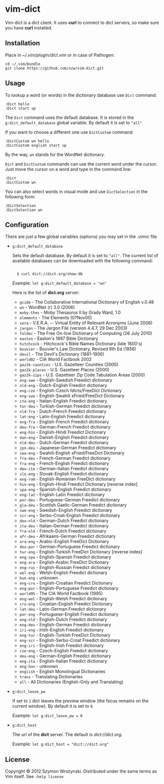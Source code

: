vim-dict
========

Vim-dict is a dict client. It uses **curl** to connect to
dict servers, so make sure you have **curl** installed.


Installation
------------

Place in *~/.vim/plugin/dict.vim* or in case of Pathogen:

    cd ~/.vim/bundle
    git clone https://github.com/szw/vim-dict.git


Usage
-----

To lookup a word (or words) in the dictionary database use <code>Dict</code> command:

    :Dict hello
    :Dict start up

The <code>Dict</code> command uses the default database. It is stored
in the <code>g:dict\_default\_database</code> global variable.
By default it is set to <code>"all"</code>

If you want to choose a different one use <code>DictCustom</code> command:

    :DictCustom wn hello
    :DictCustom english start up

By the way, <code>wn</code> stands for the WordNet dictionary.

<code>Dict</code> and <code>DictCustom</code> commands can use the
current word under the cursor. Just move the cursor on a word and
type in the command line:

    :Dict
    :DictCustom wn

You can also select words in visual mode and use <code>DictSelection</code>
in the following form:

    :DictSelection
    :DictSelection wn


Configuration
-------------

There are just a few global variables (options) you may set in the *.vimrc* file.

* <code>g:dict\_default\_database</code>

  Sets the default database. By default it is set to <code>"all"</code>.
  The current list of available databases can be downloaded with the following command:

  <code>
    $ curl dict://dict.org/show:db
  </code>

  Example: <code>let g:dict\_default\_database = "wn"</code>

  Here is the list of **dict.org** server:

  + <code>gcide</code> - The Collaborative International Dictionary of English v.0.48
  + <code>wn</code> - WordNet (r) 3.0 (2006)
  + <code>moby-thes</code> - Moby Thesaurus II by Grady Ward, 1.0
  + <code>elements</code> - The Elements (07Nov00)
  + <code>vera</code> - V.E.R.A. -- Virtual Entity of Relevant Acronyms (June 2006)
  + <code>jargon</code> - The Jargon File (version 4.4.7, 29 Dec 2003)
  + <code>foldoc</code> - The Free On-line Dictionary of Computing (26 July 2010)
  + <code>easton</code> - Easton's 1897 Bible Dictionary
  + <code>hitchcock</code> - Hitchcock's Bible Names Dictionary (late 1800's)
  + <code>bouvier</code> - Bouvier's Law Dictionary, Revised 6th Ed (1856)
  + <code>devil</code> - The Devil's Dictionary (1881-1906)
  + <code>world02</code> - CIA World Factbook 2002
  + <code>gaz2k-counties</code> - U.S. Gazetteer Counties (2000)
  + <code>gaz2k-places</code> - U.S. Gazetteer Places (2000)
  + <code>gaz2k-zips</code> - U.S. Gazetteer Zip Code Tabulation Areas (2000)
  + <code>eng-swe</code> - English-Swedish Freedict dictionary
  + <code>nld-eng</code> - Dutch-English Freedict dictionary
  + <code>eng-cze</code> - English-Czech fdicts/FreeDict Dictionary
  + <code>eng-swa</code> - English-Swahili xFried/FreeDict Dictionary
  + <code>ita-eng</code> - Italian-English Freedict dictionary
  + <code>tur-deu</code> - Turkish-German Freedict dictionary
  + <code>nld-fra</code> - Dutch-French Freedict dictionary
  + <code>lat-eng</code> - Latin-English Freedict dictionary
  + <code>eng-fra</code> - English-French Freedict dictionary
  + <code>deu-fra</code> - German-French Freedict dictionary
  + <code>eng-hin</code> - English-Hindi Freedict Dictionary
  + <code>dan-eng</code> - Danish-English Freedict dictionary
  + <code>nld-deu</code> - Dutch-German Freedict dictionary
  + <code>jpn-deu</code> - Japanese-German Freedict dictionary
  + <code>swa-eng</code> - Swahili-English xFried/FreeDict Dictionary
  + <code>fra-deu</code> - French-German Freedict dictionary
  + <code>fra-eng</code> - French-English Freedict dictionary
  + <code>deu-ita</code> - German-Italian Freedict dictionary
  + <code>slo-eng</code> - Slovak-English Freedict dictionary
  + <code>eng-rom</code> - English-Romanian FreeDict dictionary
  + <code>hin-eng</code> - English-Hindi Freedict Dictionary [reverse index]
  + <code>spa-eng</code> - Spanish-English Freedict dictionary
  + <code>eng-lat</code> - English-Latin Freedict dictionary
  + <code>por-deu</code> - Portuguese-German Freedict dictionary
  + <code>gla-deu</code> - Scottish Gaelic-German Freedict dictionary
  + <code>swe-eng</code> - Swedish-English Freedict dictionary
  + <code>scr-eng</code> - Serbo-Croat-English Freedict dictionary
  + <code>deu-nld</code> - German-Dutch Freedict dictionary
  + <code>ita-deu</code> - Italian-German Freedict dictionary
  + <code>fra-nld</code> - French-Dutch Freedict dictionary
  + <code>afr-deu</code> - Afrikaans-German Freedict dictionary
  + <code>ara-eng</code> - Arabic-English FreeDict Dictionary
  + <code>deu-por</code> - German-Portuguese Freedict dictionary
  + <code>tur-eng</code> - English-Turkish FreeDict Dictionary [reverse index]
  + <code>eng-spa</code> - English-Spanish Freedict dictionary
  + <code>eng-ara</code> - English-Arabic FreeDict Dictionary
  + <code>eng-rus</code> - English-Russian Freedict dictionary
  + <code>wel-eng</code> - Welsh-English Freedict dictionary
  + <code>hun-eng</code> - unknown
  + <code>eng-cro</code> - English-Croatian Freedict Dictionary
  + <code>eng-por</code> - English-Portuguese Freedict dictionary
  + <code>world95</code> - The CIA World Factbook (1995)
  + <code>eng-wel</code> - English-Welsh Freedict dictionary
  + <code>cro-eng</code> - Croatian-English Freedict Dictionary
  + <code>lat-deu</code> - Latin-German Freedict dictionary
  + <code>por-eng</code> - Portuguese-English Freedict dictionary
  + <code>eng-nld</code> - English-Dutch Freedict dictionary
  + <code>eng-deu</code> - English-German Freedict dictionary
  + <code>iri-eng</code> - Irish-English Freedict dictionary
  + <code>eng-tur</code> - English-Turkish FreeDict Dictionary
  + <code>eng-scr</code> - English-Serbo-Croat Freedict dictionary
  + <code>eng-iri</code> - English-Irish Freedict dictionary
  + <code>cze-eng</code> - Czech-English Freedict dictionary
  + <code>deu-eng</code> - German-English Freedict dictionary
  + <code>eng-ita</code> - English-Italian Freedict dictionary
  + <code>eng-hun</code> - unknown
  + <code>english</code> - English Monolingual Dictionaries
  + <code>trans</code> - Translating Dictionaries
  + <code>all</code> - All Dictionaries (English-Only and Translating)

* <code>g:dict\_leave\_pw</code>

  If set to <code>1</code> dict leaves the preview window (the focus remains on
  the current window). By default it is set to <code>0</code>.

  Example: <code>let g:dict\_leave\_pw = 0</code>

* <code>g:dict\_host</code>

  The url of the **dict** server. The default is *dict://dict.org*.

  Example: <code>let g:dict\_host = "dict://dict.org"</code>


License
-------
Copyright &copy; 2012 Szymon Wrozynski. Distributed under the same terms as Vim itself.
See <code>:help license</code>

